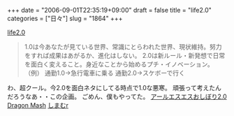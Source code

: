 +++
date = "2006-09-01T22:35:19+09:00"
draft = false
title = "life2.0"
categories = ["日々"]
slug = "1864"
+++

<a href="http://life2.impressrd.jp/" target="_blank">life2.0</a>
<blockquote>1.0は今あなたが見ている世界、常識にとらわれた世界、現状維持。努力をすれば成果はあがるか、進化はしない。
2.0は新ルール・新発想で日常を面白く変えること。身近なことから始めるプチ・イノベーション。
（例）
通勤1.0→急行電車に乗る
通勤2.0→スケボーで行く</blockquote>
わ、超クール。今2.0を面白ネタにしてる時点で1.0な悪寒。
頑張って考えたんだろうなあ・・この企画。
ごめん、僕もやってた。
<a href="http://ieiriblog.jugem.jp/?eid=939" target="_blank">アールエスエスおしぼり2.0</a>
<a href="http://ieiriblog.jugem.jp/?eid=924" target="_blank">Dragon Mash</a>
<a href="http://ieiriblog.jugem.jp/?eid=922" target="_blank">しまむr</a>

